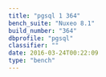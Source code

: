```yaml
---
title: "pgsql 1 364"
bench_suite: "Nuxeo 8.1"
build_number: "364"
dbprofile: "pgsql"
classifier: ""
date: 2016-03-24T00:22:09
type: "bench"
---
```

